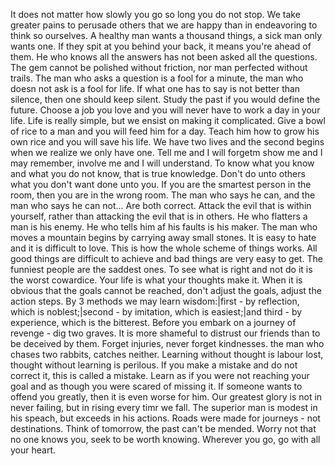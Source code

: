 It does not matter how slowly you go so long you do not stop.
We take greater pains to perusade others that we are happy than in endeavoring to think so ourselves.
A healthy man wants a thousand things, a sick man only wants one.
If they spit at you behind your back, it means you're ahead of them.
He who knows all the answers has not been asked all the questions.
The gem cannot be polished without friction, nor man perfected without trails.
The man who asks a question is a fool for a minute, the man who doesn not ask is a fool for life.
If what one has to say is not better than silence, then one should keep silent.
Study the past if you would define the future.
Choose a job you love and you will never have to work a day in your life.
Life is really simple, but we ensist on making it complicated.
Give a bowl of rice to a man and you will feed him for a day. Teach him how to grow his own rice and you will save his life.
We have two lives and the second begins when we realize we only have one.
Tell me and I will forgetm show me and I may remember, involve me and I will understand.
To know what you know and what you do not know, that is true knowledge.
Don't do unto others what you don't want done unto you.
If you are the smartest person in the room, then you are in the wrong room.
The man who says he can, and the man who says he can not... Are both correct.
Attack the evil that is within yourself, rather than attacking the evil that is in others.
He who flatters a man is his enemy. He who tells him af his faults is his maker.
The man who moves a mountain begins by carrying away small stones.
It is easy to hate and it is difficult to love. This is how the whole scheme of things works. All good things are difficult to achieve and bad things are very easy to get.
The funniest people are the saddest ones.
To see what is right and not do it is the worst cowardice.
Your life is what your thoughts make it.
When it is obvious that the goals cannot be reached, don't adjust the goals, adjust the action steps.
By 3 methods we may learn wisdom:|first - by reflection, which is noblest;|second  - by imitation, which is easiest;|and third - by experience, which is the bitterest.
Before you embark on a journey of revenge - dig two graves.
It is more shameful to distrust our friends than to be deceived by them.
Forget injuries, never forget kindnesses.
the man who chases two rabbits, catches neither.
Learning without thought is labour lost, thought without learning is perilous.
If you make a mistake and do not correct it, this is called a mistake.
Learn as if you were not reaching your goal and as though you were scared of missing it.
If someone wants to offend you greatly, then it is even worse for him.
Our greatest glory is not in never failing, but in rising every timr we fall.
The superior man is modest in his speach, but exceeds in his actions.
Roads were made for journeys - not destinations.
Think of tomorrow, the past can't be mended.
Worry not that no one knows you, seek to be worth knowing.
Wherever you go, go with all your heart.